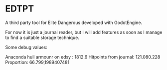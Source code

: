 # EDTPT
A third party tool for Elite Dangerous developed with GodotEngine.

For now it is just a journal reader, but I will add features as soon as I manage to find a suitable storage technique.


Some debug values:

Anaconda
		hull armounr on edsy :  1812.6
		Hitpoints from journal: 121.080.228
		Proportion:             66.799,1989407481
